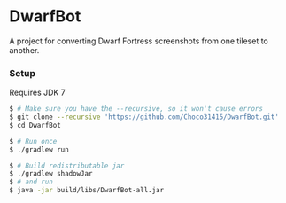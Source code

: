 # DwarfBot

A project for converting Dwarf Fortress screenshots from one tileset to another.

### Setup

Requires JDK 7

```sh
$ # Make sure you have the --recursive, so it won't cause errors
$ git clone --recursive 'https://github.com/Choco31415/DwarfBot.git' 
$ cd DwarfBot
```

```sh
$ # Run once
$ ./gradlew run
```

```sh
$ # Build redistributable jar
$ ./gradlew shadowJar
$ # and run
$ java -jar build/libs/DwarfBot-all.jar
```
